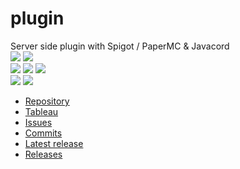 # plugin
Server side plugin with Spigot / PaperMC & Javacord  
<a href=""><img src="https://img.shields.io/github/commit-activity/m/Altherneum/plugin?color=red&style=for-the-badge"></a>
<a href=""><img src="https://img.shields.io/github/last-commit/Altherneum/plugin?color=red&style=for-the-badge"></a>
<br>
<a href=""><img src="https://img.shields.io/github/stars/Altherneum?color=red&style=for-the-badge"></a>
<a href=""><img src="https://img.shields.io/github/stars/Altherneum/plugin?color=red&label=repo%20stars&style=for-the-badge"></a>
<a href=""><img src="https://img.shields.io/github/contributors/Altherneum/plugin?style=for-the-badge"></a>
<br>
<a href=""><img src="https://img.shields.io/github/languages/code-size/Altherneum/plugin?color=red"></a>
<a href=""><img src="https://img.shields.io/github/repo-size/Altherneum/plugin?color=red"></a>

- [Repository](https://github.com/Altherneum/plugin)
- [Tableau](https://github.com/orgs/Altherneum/projects/3/)
- [Issues](https://github.com/Altherneum/plugin/issues)
- [Commits](https://github.com/Altherneum/plugin/commits/main)
- [Latest release](https://github.com/Altherneum/plugin/releases/latest)
- [Releases](https://github.com/Altherneum/plugin/releases)
